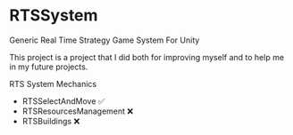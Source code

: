 # RTSSystem

Generic Real Time Strategy Game System For Unity 

This project is a project that I did both for improving myself and to help me in my future projects.


RTS System Mechanics


- RTSSelectAndMove            ✅
- RTSResourcesManagement      ❌
- RTSBuildings                ❌
